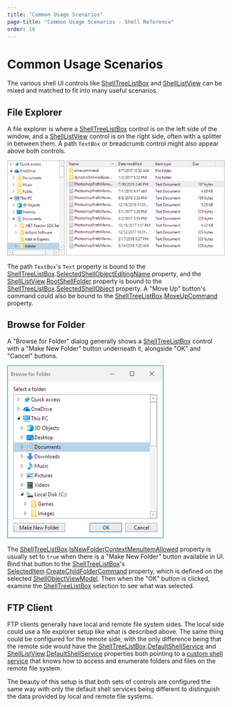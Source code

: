 ```yaml
---
title: "Common Usage Scenarios"
page-title: "Common Usage Scenarios - Shell Reference"
order: 10
---
```

# Common Usage Scenarios

The various shell UI controls like [ShellTreeListBox](shelltreelistbox.md) and [ShellListView](shelllistview.md) can be mixed and matched to fit into many useful scenarios.

## File Explorer

A file explorer is where a [ShellTreeListBox](shelltreelistbox.md) control is on the left side of the window, and a [ShellListView](shelllistview.md) control is on the right side, often with a splitter in between them.  A path `TextBox` or breadcrumb control might also appear above both controls.

![Screenshot](images/file-explorer.png)

The path `TextBox`'s `Text` property is bound to the [ShellTreeListBox](xref:ActiproSoftware.Windows.Controls.Shell.ShellTreeListBox).[SelectedShellObjectEditingName](xref:ActiproSoftware.Windows.Controls.Shell.ShellTreeListBox.SelectedShellObjectEditingName) property, and the [ShellListView](xref:ActiproSoftware.Windows.Controls.Shell.ShellListView).[RootShellFolder](xref:ActiproSoftware.Windows.Controls.Shell.ShellListView.RootShellFolder) property is bound to the [ShellTreeListBox](xref:ActiproSoftware.Windows.Controls.Shell.ShellTreeListBox).[SelectedShellObject](xref:ActiproSoftware.Windows.Controls.Shell.ShellTreeListBox.SelectedShellObject) property.  A "Move Up" button's command could also be bound to the [ShellTreeListBox](xref:ActiproSoftware.Windows.Controls.Shell.ShellTreeListBox).[MoveUpCommand](xref:ActiproSoftware.Windows.Controls.Shell.ShellTreeListBox.MoveUpCommand) property.

## Browse for Folder

A "Browse for Folder" dialog generally shows a [ShellTreeListBox](shelltreelistbox.md) control with a "Make New Folder" button underneath it, alongside "OK" and "Cancel" buttons.

![Screenshot](images/browse-for-folder.png)

The [ShellTreeListBox](xref:ActiproSoftware.Windows.Controls.Shell.ShellTreeListBox).[IsNewFolderContextMenuItemAllowed](xref:ActiproSoftware.Windows.Controls.Shell.ShellTreeListBox.IsNewFolderContextMenuItemAllowed) property is usually set to `true` when there is a "Make New Folder" button available in UI.  Bind that button to the [ShellTreeListBox](xref:ActiproSoftware.Windows.Controls.Shell.ShellTreeListBox)'s [SelectedItem](xref:ActiproSoftware.Windows.Controls.Grids.TreeListBox.SelectedItem).[CreateChildFolderCommand](xref:ActiproSoftware.Windows.Controls.Shell.ShellObjectViewModel.CreateChildFolderCommand) property, which is defined on the selected [ShellObjectViewModel](xref:ActiproSoftware.Windows.Controls.Shell.ShellObjectViewModel).  Then when the "OK" button is clicked, examine the [ShellTreeListBox](xref:ActiproSoftware.Windows.Controls.Shell.ShellTreeListBox) selection to see what was selected.

## FTP Client

FTP clients generally have local and remote file system sides.  The local side could use a file explorer setup like what is described above.  The same thing could be configured for the remote side, with the only difference being that the remote side would have the [ShellTreeListBox](xref:ActiproSoftware.Windows.Controls.Shell.ShellTreeListBox).[DefaultShellService](xref:ActiproSoftware.Windows.Controls.Shell.ShellTreeListBox.DefaultShellService) and [ShellListView](xref:ActiproSoftware.Windows.Controls.Shell.ShellListView).[DefaultShellService](xref:ActiproSoftware.Windows.Controls.Shell.ShellListView.DefaultShellService) properties both pointing to a [custom shell service](shell-objects-framework/custom-shell-objects.md) that knows how to access and enumerate folders and files on the remote file system.

The beauty of this setup is that both sets of controls are configured the same way with only the default shell services being different to distinguish the data provided by local and remote file systems.
